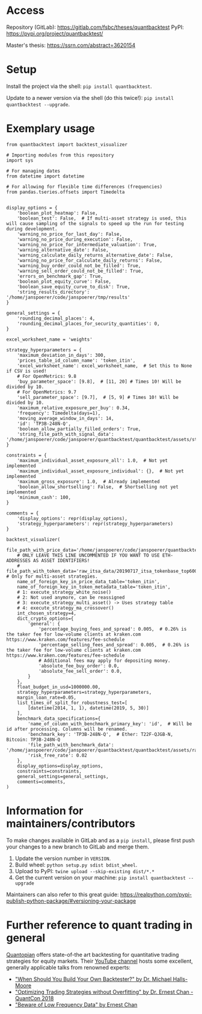 # Access

Repository (GitLab): https://gitlab.com/fsbc/theses/quantbacktest
PyPI: https://pypi.org/project/quantbacktest/

Master's thesis: https://ssrn.com/abstract=3620154

# Setup

Install the project via the shell: `pip install quantbacktest`.

Update to a newer version via the shell (do this twice!): `pip install quantbacktest --upgrade`.

# Exemplary usage

```
from quantbacktest import backtest_visualizer

# Importing modules from this repository
import sys

# For managing dates
from datetime import datetime

# For allowing for flexible time differences (frequencies)
from pandas.tseries.offsets import Timedelta


display_options = {
    'boolean_plot_heatmap': False,
    'boolean_test': False,  # If multi-asset strategy is used, this will cause sampling of the signals to speed up the run for testing during development.
    'warning_no_price_for_last_day': False,
    'warning_no_price_during_execution': False,
    'warning_no_price_for_intermediate_valuation': True,
    'warning_alternative_date': False,
    'warning_calculate_daily_returns_alternative_date': False,
    'warning_no_price_for_calculate_daily_returns': False,
    'warning_buy_order_could_not_be_filled': True,
    'warning_sell_order_could_not_be_filled': True,
    'errors_on_benchmark_gap': True,
    'boolean_plot_equity_curve': False,
    'boolean_save_equity_curve_to_disk': True,
    'string_results_directory': '/home/janspoerer/code/janspoerer/tmp/results'
}

general_settings = {
    'rounding_decimal_places': 4,
    'rounding_decimal_places_for_security_quantities': 0,
}

excel_worksheet_name = 'weights'

strategy_hyperparameters = {
    'maximum_deviation_in_days': 300,
    'prices_table_id_column_name': 'token_itin',
    'excel_worksheet_name': excel_worksheet_name,  # Set this to None if CSV is used!
    # For OpenMetrics: 9.8
    'buy_parameter_space': [9.8],  # [11, 20] # Times 10! Will be divided by 10.
    # For OpenMetrics: 9.7
    'sell_parameter_space': [9.7],  # [5, 9] # Times 10! Will be divided by 10.
    'maximum_relative_exposure_per_buy': 0.34,
    'frequency': Timedelta(days=1),
    'moving_average_window_in_days': 14,
    'id': 'TP3B-248N-Q',
    'boolean_allow_partially_filled_orders': True,
    'string_file_path_with_signal_data': '/home/janspoerer/code/janspoerer/quantbacktest/quantbacktest/assets/strategy_tables/test.csv'
}

constraints = {
    'maximum_individual_asset_exposure_all': 1.0,  # Not yet implemented
    'maximum_individual_asset_exposure_individual': {},  # Not yet implemented
    'maximum_gross_exposure': 1.0,  # Already implemented
    'boolean_allow_shortselling': False,  # Shortselling not yet implemented
    'minimum_cash': 100,
}

comments = {
    'display_options': repr(display_options),
    'strategy_hyperparameters': repr(strategy_hyperparameters)
}

backtest_visualizer(
    file_path_with_price_data='/home/janspoerer/code/janspoerer/quantbacktest/quantbacktest/assets/raw_itsa_data/20190717_itsa_tokenbase_top600_wtd302_token_daily.csv',
    # ONLY LEAVE THIS LINE UNCOMMENTED IF YOU WANT TO USE ETH-ADDRESSES AS ASSET IDENTIFIERS!
    # file_path_with_token_data='raw_itsa_data/20190717_itsa_tokenbase_top600_wtd301_token.csv',  # Only for multi-asset strategies.
    name_of_foreign_key_in_price_data_table='token_itin',
    name_of_foreign_key_in_token_metadata_table='token_itin',
    # 1: execute_strategy_white_noise()
    # 2: Not used anymore, can be reassigned
    # 3: execute_strategy_multi_asset() -> Uses strategy table
    # 4: execute_strategy_ma_crossover()
    int_chosen_strategy=4,
    dict_crypto_options={
        'general': {
            'percentage_buying_fees_and_spread': 0.005,  # 0.26% is the taker fee for low-volume clients at kraken.com https://www.kraken.com/features/fee-schedule
            'percentage_selling_fees_and_spread': 0.005,  # 0.26% is the taker fee for low-volume clients at kraken.com https://www.kraken.com/features/fee-schedule
            # Additional fees may apply for depositing money.
            'absolute_fee_buy_order': 0.0,
            'absolute_fee_sell_order': 0.0,
        }
    },
    float_budget_in_usd=1000000.00,
    strategy_hyperparameters=strategy_hyperparameters,
    margin_loan_rate=0.05,
    list_times_of_split_for_robustness_test=[
        [datetime(2014, 1, 1), datetime(2019, 5, 30)]
    ],
    benchmark_data_specifications={
        'name_of_column_with_benchmark_primary_key': 'id',  # Will be id after processing. Columns will be renamed.
        'benchmark_key': 'TP3B-248N-Q',  # Ether: T22F-QJGB-N, Bitcoin: TP3B-248N-Q
        'file_path_with_benchmark_data': '/home/janspoerer/code/janspoerer/quantbacktest/quantbacktest/assets/raw_itsa_data/20190717_itsa_tokenbase_top600_wtd302_token_daily.csv',
        'risk_free_rate': 0.02
    },
    display_options=display_options,
    constraints=constraints,
    general_settings=general_settings,
    comments=comments,
)

```

# Information for maintainers/contributors

To make changes available in GitLab and as a `pip install`, please first push your changes to a new branch to GitLab and merge them.

1. Update the version number in `VERSION`.
2. Build wheel: `python setup.py sdist bdist_wheel`.
3. Upload to PyPI: `twine upload --skip-existing dist/*.*`
4. Get the current version on your machine: `pip install quantbacktest --upgrade`

Maintainers can also refer to this great guide: https://realpython.com/pypi-publish-python-package/#versioning-your-package

# Further reference to quant trading in general

[Quantopian](https://www.quantopian.com/) offers state-of-the art backtesting for quantitative trading strategies for equity markets. Their [YouTube channel](https://www.youtube.com/channel/UC606MUq45P3zFLa4VGKbxsg) hosts some excellent, generally applicable talks from renowned experts:
  * ["When Should You Build Your Own Backtester?" by Dr. Michael Halls-Moore](https://www.youtube.com/watch?v=OhGdVdolqkU&t)
  * ["Optimizing Trading Strategies without Overfitting" by Dr. Ernest Chan - QuantCon 2018](https://www.youtube.com/watch?v=UD92QBqA8Eo&t=)
  * ["Beware of Low Frequency Data" by Ernest Chan](https://www.youtube.com/watch?v=m7IPbPg_ME8&t)

